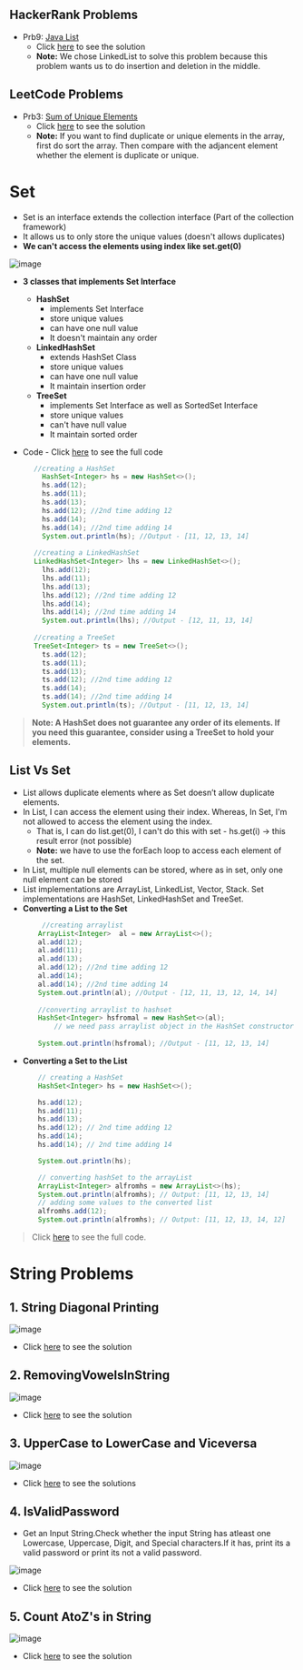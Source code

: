 ## HackerRank Problems

- Prb9: [Java List](https://www.hackerrank.com/challenges/java-list/problem?isFullScreen=true) 
   - Click [here](./HRPrb9.java) to see the solution
   - **Note:** We chose LinkedList to solve this problem because this problem wants us to do insertion and deletion in the middle.

## LeetCode Problems

- Prb3: [Sum of Unique Elements](https://leetcode.com/problems/sum-of-unique-elements/) 
   - Click [here](./LCPrb3.java) to see the solution
   - **Note:** If you want to find duplicate or unique elements in the array, first do sort the array. Then compare with the adjancent element whether the element is duplicate or unique.

# Set

- Set is an interface extends the collection interface (Part of the collection framework)
- It allows us to only store the unique values (doesn't allows duplicates)
- **We can't access the elements using index like set.get(0)**

![image](https://user-images.githubusercontent.com/70228962/170874135-d34c38f9-dc3b-4768-8469-7a7f7b7a31ee.png)

- **3 classes that implements Set Interface**
	- **HashSet** 
		- implements Set Interface
		- store unique values
		- can have one null value
		- It doesn't maintain any order
	- **LinkedHashSet** 
		- extends HashSet Class 
		- store unique values
		- can have one null value
		- It maintain insertion order
	- **TreeSet** 
		- implements Set Interface as well as SortedSet Interface
		- store unique values
		- can't have null value
		- It maintain sorted order

- Code - Click [here](./SetDemo.java) to see the full code 
```java
      //creating a HashSet
		HashSet<Integer> hs = new HashSet<>();
		hs.add(12);
		hs.add(11);
		hs.add(13);
		hs.add(12); //2nd time adding 12
		hs.add(14);
		hs.add(14); //2nd time adding 14
		System.out.println(hs); //Output - [11, 12, 13, 14]
      
      //creating a LinkedHashSet
      LinkedHashSet<Integer> lhs = new LinkedHashSet<>();
		lhs.add(12);
		lhs.add(11);
		lhs.add(13);
		lhs.add(12); //2nd time adding 12
		lhs.add(14);
		lhs.add(14); //2nd time adding 14
		System.out.println(lhs); //Output - [12, 11, 13, 14]
      
      //creating a TreeSet
      TreeSet<Integer> ts = new TreeSet<>();
		ts.add(12);
		ts.add(11);
		ts.add(13);
		ts.add(12); //2nd time adding 12
		ts.add(14);
		ts.add(14); //2nd time adding 14
		System.out.println(ts); //Output - [11, 12, 13, 14]
  ```  
 > **Note: A HashSet does not guarantee any order of its elements. If you need this guarantee, consider using a TreeSet to hold your elements.**
 
 ## List Vs Set
 
 -  List allows duplicate elements where as Set doesn’t allow duplicate elements.
 -  In List, I can access the element using their index. Whereas, In Set, I'm not allowed to access the element using the index.
 	- That is, I can do list.get(0), I can't do this with set -  hs.get(i) -> this result error (not possible)
 	- **Note:** we have to use the forEach loop to access each element of the set. 
 - In List, multiple null elements can be stored, where as in  set, only one null element can be stored
 - List implementations are ArrayList, LinkedList, Vector, Stack. Set implementations are HashSet, LinkedHashSet and TreeSet.
 - **Converting a List to the Set**
 ```java
		 //creating arraylist		
		ArrayList<Integer>  al = new ArrayList<>();
		al.add(12);
		al.add(11);
		al.add(13);
		al.add(12); //2nd time adding 12
		al.add(14);
		al.add(14);	//2nd time adding 14
		System.out.println(al); //Output - [12, 11, 13, 12, 14, 14]
		
		//converting arraylist to hashset
		HashSet<Integer> hsfromal = new HashSet<>(al); 
			// we need pass arraylist object in the HashSet constructor
	
		System.out.println(hsfromal); //Output - [11, 12, 13, 14]
```
 - **Converting a Set to the List**
 ```java
 		// creating a HashSet
		HashSet<Integer> hs = new HashSet<>();

		hs.add(12);
		hs.add(11);
		hs.add(13);
		hs.add(12); // 2nd time adding 12
		hs.add(14);
		hs.add(14); // 2nd time adding 14

		System.out.println(hs);

		// converting hashSet to the arrayList
		ArrayList<Integer> alfromhs = new ArrayList<>(hs);
		System.out.println(alfromhs); // Output: [11, 12, 13, 14]
		// adding some values to the converted list
		alfromhs.add(12);
		System.out.println(alfromhs); // Output: [11, 12, 13, 14, 12]
```
> Click [here](./ListVSSetDemo.java) to see the full code.

# String Problems

## 1. String Diagonal Printing

![image](https://user-images.githubusercontent.com/70228962/170875891-b8e8aa4a-06cf-4931-b738-cd0932e4a2e0.png)


- Click [here](./StringsDiagonalPriniting.java) to see the solution

## 2. RemovingVowelsInString

![image](https://user-images.githubusercontent.com/70228962/170875484-60e3d6fb-ad74-425b-b83c-5e0fdd78969b.png)

- Click [here](./RemovingVowelsInString.java) to see the solution

## 3. UpperCase to LowerCase and Viceversa

![image](https://user-images.githubusercontent.com/70228962/170875554-cd373876-de8e-4246-81b5-66341c692997.png)

- Click [here](./LcaseTOUcaseAndViceversa.java) to see the solutions

## 4. IsValidPassword

- Get an Input String.Check whether the input String has atleast one Lowercase, Uppercase, Digit, and Special characters.If it has, print its a valid password or print its not a valid password.

![image](https://user-images.githubusercontent.com/70228962/170876012-72508d87-cae5-4b13-bdc8-f9ebfb8b1f58.png)

- Click [here](./isValidPassword.java) to see the solution

## 5. Count AtoZ's in String

![image](https://user-images.githubusercontent.com/70228962/170875766-aa6fc36f-aa3b-4c73-aa0d-e988591874b5.png)

- Click [here](./CountAtoZInString.java) to see the solution
